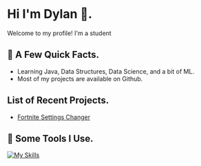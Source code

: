 # Hi I'm Dylan 👋.
Welcome to my profile! I'm a student

## 🧨 A Few Quick Facts.
- Learning Java, Data Structures, Data Science, and a bit of ML.
- Most of my projects are available on Github.

## List of Recent Projects.
- [Fortnite Settings Changer]([docs/CONTRIBUTING.md](https://github.com/DLNOnGithub/fortnite-settings-updater))

## 🚀 Some Tools I Use.
[![My Skills](https://skillicons.dev/icons?i=ableton,apple,bash,discord,github,gmail,idea,java,kali,linux,notion,pycharm,py,ubuntu,vscode,windows)](https://skillicons.dev)
